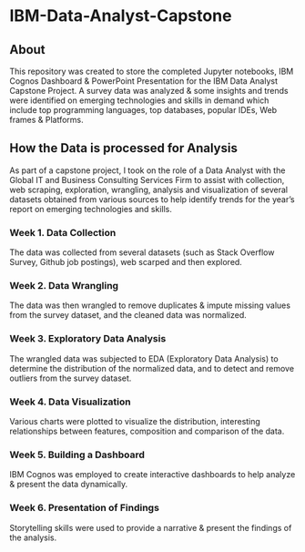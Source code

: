 # IBM-Data-Analyst-Capstone

## About

This repository was created to store the completed Jupyter notebooks, IBM Cognos Dashboard & PowerPoint Presentation for the IBM Data Analyst Capstone Project. A survey data was analyzed & some insights and trends were identified on emerging technologies and skills in demand which include top programming languages, top databases, popular IDEs, Web frames & Platforms.

## How the Data is processed for Analysis

As part of a capstone project, I took on the role of a Data Analyst with the Global IT and Business Consulting Services Firm  to assist with collection, web scraping, exploration, wrangling, analysis and visualization of several datasets obtained from various sources to help identify trends for the year’s report on emerging technologies and skills. 

### Week 1. Data Collection

The data was collected from several datasets (such as Stack Overflow Survey, Github job postings), web scarped and then explored.

### Week 2. Data Wrangling

The data was then wrangled to remove duplicates & impute missing values from the survey dataset, and the cleaned data was normalized.

### Week 3. Exploratory Data Analysis

The wrangled data was subjected to EDA (Exploratory Data Analysis) to determine the distribution of the normalized data,  and to detect and remove outliers from the survey dataset.

### Week 4. Data Visualization

Various charts  were plotted to visualize the distribution, interesting relationships between features,  composition and comparison of the data. 

### Week 5. Building a Dashboard

IBM Cognos was employed to create interactive dashboards to help analyze & present the data dynamically.

### Week 6. Presentation of Findings

Storytelling skills were used to provide a narrative & present the findings of the analysis. 




